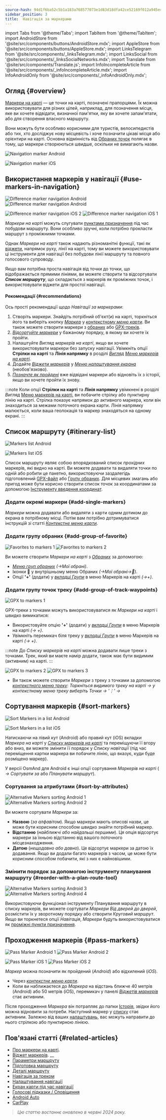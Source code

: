 ```yaml
---
source-hash: 94d1f6ba52c5b1a183a768577073e1d83d18dfa42ce52169f012a945e430f100
sidebar_position: 3
title:  Навігація за маркерами
---
```

import Tabs from '@theme/Tabs';
import TabItem from '@theme/TabItem';
import AndroidStore from '@site/src/components/buttons/AndroidStore.mdx';
import AppleStore from '@site/src/components/buttons/AppleStore.mdx';
import LinksTelegram from '@site/src/components/_linksTelegram.mdx';
import LinksSocial from '@site/src/components/_linksSocialNetworks.mdx';
import Translate from '@site/src/components/Translate.js';
import InfoIncompleteArticle from '@site/src/components/_infoIncompleteArticle.mdx';
import InfoAndroidOnly from '@site/src/components/_infoAndroidOnly.mdx';




## Огляд {#overview}

[Маркери на карті](../../personal/markers.md) — це точки на карті, позначені прапорцями. Їх можна використовувати для різних цілей, наприклад, для позначення місця, яке ви хочете відвідати, визначної пам'ятки, яку ви хочете запам'ятати, або для створення власного маршруту.

Вони можуть бути особливо корисними для туристів, велосипедистів або тих, хто досліджує нову місцевість і хоче позначити цікаві місця або орієнтири на карті. Основна відмінність від [Обраних точок](../../personal/favorites.md) полягає в тому, що маркери створюються швидше, оскільки не вимагають назви.

<Tabs groupId="operating-systems">

<TabItem value="android" label="Android">

![Navigation marker Android](@site/static/img/navigation/marker/navigation_marker_android.png)

</TabItem>

<TabItem value="ios" label="iOS">

![Navigation marker iOS](@site/static/img/navigation/marker/navigation_marker_ios.png)

</TabItem>

</Tabs>


## Використання маркерів у навігації {#use-markers-in-navigation}

<Tabs groupId="operating-systems">

<TabItem value="android" label="Android">

![Difference marker navigation Android](@site/static/img/navigation/marker/markers_ex_andr_2.png) ![Difference marker navigation Android](@site/static/img/navigation/marker/markers_ex_andr_1.png)

</TabItem>

<TabItem value="ios" label="iOS">

![Difference marker navigation iOS 2](@site/static/img/navigation/marker/markers_ex_ios_2.png) ![Difference marker navigation iOS 1](@site/static/img/navigation/marker/markers_ex_ios_1.png)

</TabItem>

</Tabs>

*Маркери на карті* можуть слугувати [пунктами призначення](./route-navigation#set-destinations) під час побудови маршруту. Вони особливо зручні, коли потрібно прокласти маршрут з проміжними точками.

Однак *Маркери на карті* також надають різноманітні функції, такі як [віджети](../../widgets/markers.md), напрямок руху, лінії на карті, тому ви можете використовувати ці інструменти для навігації без побудови лінії маршруту та повного голосового супроводу.

Якщо вам потрібна проста навігація від точки до точки, що відображається прямими лініями, ви можете створити та відсортувати ***Список маршруту***, що складається з маркерів як проміжних точок, і використовувати віджети для простої навігації.


#### Рекомендації {#recommendations}

Ось прості рекомендації щодо *Навігації за маркерами*:

1. Створіть маркери. Знайдіть потрібний об'єкт(и) на карті, торкніться його та виберіть кнопку *[Маркер](../../personal/markers.md#add--edit-markers)* у *[контекстному меню карти](../../map/map-context-menu.md#add--edit-marker)*. Ви також можете створити маркери з [обраних](#add-group-of-favorite) або [GPX-треків](#add-group-of-track-waypoints).
2. [*Відсортуйте маркери*](#sort-markers) у бажаному порядку, в якому ви хочете їх пройти.
3. Налаштуйте *Вигляд маркерів на карті*, якщо ви хочете використовувати маркери без запуску навігації. Увімкніть опції **Стрілки на карті** та **Лінія напрямку** в розділі *[Вигляд](../../personal/markers.md#appearance-on-the-map)* *[Меню маркерів на карті](../../personal/markers.md#actions)*.
4. Додайте *[Віджети маркерів](../../personal/markers.md#markers)* у *[Меню налаштування екрана](../../widgets/configure-screen.md)* (необов'язково).
5. [*Позначте як пройдені*](#pass-markers) вже відвідані маркери або відновіть їх з історії, якщо ви хочете пройти їх знову.

:::note
Коли опції **Стрілки на карті** та **Лінія напрямку** увімкнені в розділі *Вигляд* [Меню маркерів на карті](../../personal/markers.md#appearance-on-the-map), ви побачите стрілку або пунктирну лінію на карті. Стрілка показує напрямок до активного маркера, коли він знаходиться за межами поточного екрана карти. Лінія напрямку малюється, коли ваша геолокація та маркер знаходяться на одному екрані.
:::


## Список маршруту {#itinerary-list}

<Tabs groupId="operating-systems">

<TabItem value="android" label="Android">

![Markers list Android](@site/static/img/navigation/marker/markers_list_andr.png)

</TabItem>

<TabItem value="ios" label="iOS">

![Markers list iOS](@site/static/img/navigation/marker/markers_list_ios.png)

</TabItem>

</Tabs>


Список маршруту являє собою впорядкований список *прохідних* маркерів, які видно на карті. Ви можете додавати та видаляти точки по одній або робити це пакетно, використовуючи заздалегідь підготовлений [GPX-файл](#add-group-of-track-waypoints) або [Групу обраних](#add-group-of-favorite). Для місцевих змагань або пригод може бути корисно створити список точок за координатами за допомогою [Інструменту введення координат](../../plan-route/coordinate-input.md).


### Додати окремі маркери {#add-single-markers}

*Маркери* можна додавати або видаляти з карти одним дотиком до екрана в потрібному місці. Потім вам потрібно дотримуватися інструкцій зі статті *[Контекстне меню карти](../../map/map-context-menu.md#add--edit-marker)*.


### Додати групу обраних {#add-group-of-favorite}

<InfoAndroidOnly />

![Favorites to markers 1](@site/static/img/navigation/marker/markers_favorites_andr_3.png) ![Favorites to markers 2](@site/static/img/navigation/marker/markers_favorites_andr_2.png)

Ви можете створити *Маркери на карті* з *[Обраних](../../personal/favorites.md)* за допомогою:

- *[Меню груп обраних](../../personal/favorites.md#favorite-group-actions)* *(<Translate android="true" ids="shared_string_menu,shared_string_my_places"/>→Мої обрані)*.
- Іконки &#128681; у внутрішньому меню Обраних *(<Translate android="true" ids="shared_string_menu,shared_string_my_places"/>→Мої обрані→&#128681;)*.
- Опції **'+'** (додати) у *[вкладці Групи](../../personal/markers.md#marker-groups)* в меню Маркерів на карті *(<Translate android="true" ids="shared_string_menu,map_markers,shared_string_groups"/>→+)*.


### Додати групу точок треку {#add-group-of-track-waypoints}

<InfoAndroidOnly />

![GPX to markers 1](@site/static/img/navigation/marker/track_to_markers_andr.png)

GPX-треки з точками можуть використовуватися як *Маркери на карті* і швидко вимикатися:

- Використовуйте опцію **'+'** (додати) у *[вкладці Групи](../../personal/markers.md#marker-groups)* в меню Маркерів на карті *(<Translate android="true" ids="shared_string_menu,map_markers,shared_string_groups"/>→ +)*.
- Увімкніть перемикач біля треку у *[вкладці Групи](../../personal/markers.md#marker-groups)* в меню Маркерів на карті *(<Translate android="true" ids="shared_string_menu,map_markers,shared_string_groups"/>→ +)*.

:::note
До *Списку маркерів на карті* можна додавати лише треки з точками. Трек, який ви маєте намір додати, також має бути видимим (активним) на карті.
:::

![GPX to markers 2](@site/static/img/navigation/marker/track_to_markers_andr_2.png) ![GPX to markers 3](@site/static/img/navigation/marker/track_to_markers_andr_3.png)

- Ви також можете створити *Маркери* з треку з точками за допомогою *[контекстного меню треку](../../map/tracks/track-context-menu.md#points--waypoints)*: *Торкніться видимого треку на карті → у контекстному меню треку виберіть Точки → '&#8942;' → <Translate android="true" ids="add_group_to_markers"/>*


## Сортування маркерів {#sort-markers}

<Tabs groupId="operating-systems">

<TabItem value="android" label="Android">

![Sort Markers in a list Android](@site/static/img/navigation/marker/sort_markers_andr.png)

</TabItem>

<TabItem value="ios" label="iOS">

![Sort Markers in a list iOS](@site/static/img/navigation/marker/sort_markers_ios.png)

</TabItem>

</Tabs>

Натискаючи на лівий кут (Android) або правий кут (iOS) вкладки *Маркера на карті* у *[Списку маркерів на карті](../../personal/markers.md#itinerary-list)* та переміщуючи її вгору або вниз, ви можете змінити її порядок у *Списку навігації* (під час переміщення картки маркера ви побачите лінію, що вказує, куди буде розміщено маркер).

У версії OsmAnd для Android є інші опції сортування *Маркерів на карті* (*<Translate android="true" ids="shared_string_menu,map_markers,shared_string_more"/> →* *Сортувати за* або *Планувати маршрут*).


### Сортування за атрибутами {#sort-by-attributes}

<Tabs groupId="operating-systems">

<TabItem value="android" label="Android">

![Alternative Markers sorting Android 1](@site/static/img/navigation/marker/sorting_markers_andr_1.png) ![Alternative Markers sorting Android 2](@site/static/img/navigation/marker/sorting_markers_andr_2.png)

</TabItem>

<TabItem value="ios" label="iOS">

<InfoAndroidOnly />

</TabItem>

</Tabs>

Ви можете сортувати *Маркери* за:

- **Назвою** (*за алфавітом*). Якщо маркери мають описові назви, це може бути корисним способом швидко знайти потрібний маркер.
- **Відстанню** (*найближчі або найдальші першими*). Ця опція відсортує маркери за їхньою відстанню від вашого поточного місцезнаходження.
- **Датою** (*нещодавно або давно*). Це відсортує маркери за датою їх додавання. Якщо ви додали багато маркерів з часом, це може бути корисним способом побачити, які з них є найновішими.


### Змінити порядок за допомогою інструменту планування маршруту {#reorder-with-a-plan-route-tool}

<InfoAndroidOnly />

![Alternative Markers sorting Android 3](@site/static/img/navigation/marker/sorting_markers_andr_3.png) ![Alternative Markers sorting Android 4](@site/static/img/navigation/marker/sorting_markers_andr_4.png)

Використовуючи функціонал інструменту Планування маршруту в списку маркерів, ви можете сортувати *Маркери* *Від дверей до дверей*, розмістити їх у зворотному порядку або створити *Круговий маршрут*. Якщо ви торкнетеся опції *Навігація*, *Маркери* будуть використовуватися як [проміжні пункти призначення](../setup/route-navigation.md#intermediate-destinations).


## Проходження маркерів {#pass-markers}

<Tabs groupId="operating-systems">

<TabItem value="android" label="Android">

![Pass Marker Android 1](@site/static/img/navigation/marker/pass_markers_andr_1.png) ![Pass Marker Android 2](@site/static/img/navigation/marker/pass_markers_andr_2.png)

</TabItem>

<TabItem value="ios" label="iOS">

![Pass Marker iOS 1](@site/static/img/navigation/marker/pass_markers_ios_1.png) ![Pass Marker iOS 2](@site/static/img/navigation/marker/pass_markers_ios_2.png)

</TabItem>

</Tabs>

*Маркер* можна позначити як пройдений (*Android*) або відхилений (*iOS*).

- Через *[контекстне меню карти](../../map/map-context-menu.md#add--edit-marker)*.
- Коли ви наближаєтеся до *Маркера* на відстань ближче 40 метрів (Android) або 50 метрів (iOS), перемикач у панелі *[Віджетів маркерів](../../widgets/markers.md#top-bar-widget)* стає активним.

Після проходження *Маркера* він потрапляє до папки [Історія](../../personal/markers.md#history), звідки його можна відновити за потреби. Наступний маркер у [списку](#itinerary-list) стає активним. Залежно від ваших [налаштувань](#use-markers-in-navigation), вас можуть направити до нього стрілкою або пунктирною лінією.


## Пов'язані статті {#related-articles}

- [Про маркери на карті](../../personal/markers.md).
- [Віджет маркерів](../../widgets/markers.md).
__
- [Параметри маршруту](../routing/osmand-routing.md#routing-types)
- [Підготовка маршруту](./route-navigation.md)
- [Деталі маршруту](./route-details.md)
- [Навігація за треком](./gpx-navigation.md)
- [Налаштування навігації](../guidance/navigation-settings.md)
- [Екран карти під час навігації](../guidance/map-during-navigation.md)
- [Голосові підказки / Сповіщення](../guidance/voice-navigation.md)
- [Android Auto](../auto-car.md)
- [CarPlay](../car-play.md)

> *Цю статтю востаннє оновлено в червні 2024 року.*